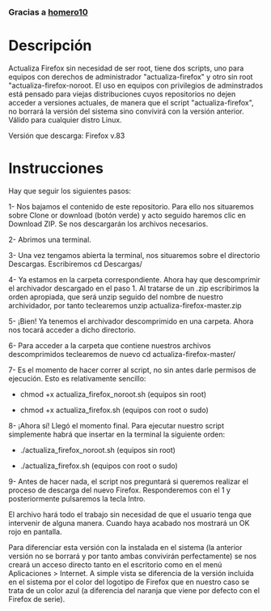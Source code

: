 ### Gracias a [homero10](https://github.com/homero10/actualiza-firefox-guadalinex)

# Descripción
Actualiza Firefox sin necesidad de ser root, tiene dos scripts, uno para equipos con derechos de administrador "actualiza-firefox" y otro sin root "actualiza-firefox-noroot. El uso en equipos con privilegios de adminstrados está pensado para viejas distribuciones cuyos repositorios no dejen acceder a versiones actuales, de manera que el script "actualiza-firefox", no borrará la versión del sistema sino convivirá con la versión anterior. Válido para cualquier distro Linux.

Versión que descarga: Firefox v.83

# Instrucciones

Hay que seguir los siguientes pasos:

1- Nos bajamos el contenido de este repositorio. Para ello nos situaremos sobre Clone or download (botón verde) y acto seguido haremos clic en Download ZIP. Se nos descargarán los archivos necesarios.

2- Abrimos una terminal.

3- Una vez tengamos abierta la terminal, nos situaremos sobre el directorio Descargas. Escribiremos cd Descargas/

4- Ya estamos en la carpeta correspondiente. Ahora hay que descomprimir el archivador descargado en el paso 1. Al tratarse de un .zip escribirimos la orden apropiada, que será unzip seguido del nombre de nuestro archividador, por tanto teclearemos unzip actualiza-firefox-master.zip

5- ¡Bien! Ya tenemos el archivador descomprimido en una carpeta. Ahora nos tocará acceder a dicho directorio.

6- Para acceder a la carpeta que contiene nuestros archivos descomprimidos teclearemos de nuevo cd actualiza-firefox-master/

7- Es el momento de hacer correr al script, no sin antes darle permisos de ejecución. Esto es relativamente sencillo: 

+ chmod +x actualiza_firefox_noroot.sh (equipos sin root)

+ chmod +x actualiza_firefox.sh (equipos con root o sudo)

8- ¡Ahora sí! Llegó el momento final. Para ejecutar nuestro script simplemente habrá que insertar en la terminal la siguiente orden: 

+ ./actualiza_firefox_noroot.sh (equipos sin root)

+ ./actualiza_firefox.sh (equipos con root o sudo)

9- Antes de hacer nada, el script nos preguntará si queremos realizar el proceso de descarga del nuevo Firefox. Responderemos con el 1 y posteriormente pulsaremos la tecla Intro.

El archivo hará todo el trabajo sin necesidad de que el usuario tenga que intervenir de alguna manera. Cuando haya acabado nos mostrará un OK rojo en pantalla.

Para diferenciar esta versión con la instalada en el sistema (la anterior versión no se borrará y por tanto ambas convivirán perfectamente) se nos creará un acceso directo tanto en el escritorio como en el menú Aplicaciones > Internet. A simple vista se diferencia de la versión incluida en el sistema por el color del logotipo de Firefox que en nuestro caso se trata de un color azul (a diferencia del naranja que viene por defecto con el Firefox de serie).

